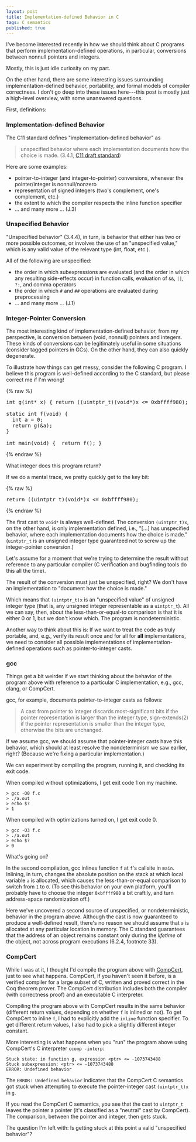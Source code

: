 ```yaml
---
layout: post
title: Implementation-defined Behavior in C
tags: C semantics
published: true
---
```


I've become interested recently in how we should think about C programs that perform implementation-defined operations, in particular, conversions between nonnull pointers and integers. 

Mostly, this is just idle curiosity on my part. 

On the other hand, there are some interesting issues surrounding implementation-defined behavior, portability, and formal models of compiler correctness. I don't go deep into these issues here---this post is mostly just a high-level overview, with some unanswered questions.

First, definitions: 

### Implementation-defined Behavior

The C11 standard defines "implementation-defined behavior" as 
> unspecified behavior where each implementation documents how the choice is made.
> (3.4.1, [C11 draft standard](http://www.open-std.org/jtc1/sc22/wg14/www/docs/n1570.pdf))

Here are some examples:

* pointer-to-integer (and integer-to-pointer) conversions, whenever the pointer/integer is nonnull/nonzero
* representation of signed integers (two's complement, one's complement, etc.)
* the extent to which the compiler respects the inline function specifier
* ... and many more ... (J.3)

### Unspecified Behavior 

"Unspecified behavior" (3.4.4), in turn, is behavior that either has two or more possible outcomes, or involves the use of an "unspecified value," which is any valid value of the relevant type (int, float, etc.). 

All of the following are unspecified:

* the order in which subexpressions are evaluated (and the order in which any resulting side-effects occur) in function calls, evaluation of `&&`, `||`, `?:`, and comma operators
* the order in which `#` and `##` operations are evaluated during preprocessing
* ... and many more ... (J.1)

### Integer-Pointer Conversion

The most interesting kind of implementation-defined behavior, from my perspective, is conversion between (void, nonnull) pointers and integers. These kinds of conversions can be legitimately useful in some situations (consider tagged pointers in GCs). On the other hand, they can also quickly degenerate.

To illustrate how things can get messy, consider the following C program. I believe this program is well-defined according to the C standard, but please correct me if I'm wrong!

{% raw %}
<pre>
int g(int* x) { return ((uintptr_t)(void*)x <= 0xbffff980); }

static int f(void) {
  int a = 0;
  return g(&a);
}

int main(void) {  return f(); }
</pre>
{% endraw %}

What integer does this program return? 

If we do a mental trace, we pretty quickly get to the key bit:

{% raw %}
<pre>
return ((uintptr_t)(void*)x <= 0xbffff980);
</pre>
{% endraw %}

The first cast to `void*` is always well-defined.
The conversion `(uintptr_t)x`, on the other hand, is only implementation defined, i.e., "[...] has unspecified behavior, where each implementation documents how the choice is made." 
(`uintptr_t` is an unsigned integer type guaranteed not to screw up the integer-pointer conversion.)

Let's assume for a moment that we're trying to determine the result without reference to any particular compiler (C verification and bugfinding tools do this all the time).

The result of the conversion must just be unspecified, right? We don't have an implementation to "document how the choice is made."

Which means that `(uintptr_t)x` is an "unspecified value" of unsigned integer type (that is, any unsigned integer representable as a `uintptr_t`). All we can say, then, about the less-than-or-equal-to comparison is that it is either 0 or 1, but we don't know which. The program is nondeterministic.

Another way to think about this is: If we want to treat the code as truly portable, and, e.g., verify its result once and for all for __all__ implementations, we need to consider all possible implementations of implementation-defined operations such as pointer-to-integer casts.

### gcc

Things get a bit weirder if we start thinking about the behavior of the program above with reference to a particular C implementation, e.g., gcc, clang, or CompCert.

gcc, for example, documents pointer-to-integer casts as follows:

> A cast from pointer to integer discards most-significant bits if the pointer representation is larger than the integer type, sign-extends(2) if the pointer representation is smaller than the integer type, otherwise the bits are unchanged. 

If we assume gcc, we should assume that pointer-integer casts have this behavior, which should at least resolve the nondeterminism we saw earlier, right? (Because we're fixing a particular implementation.)

We can experiment by compiling the program, running it, and checking its exit code. 

When compiled without optimizations, I get exit code 1 on my machine.

```  
> gcc -O0 f.c
> ./a.out
> echo $?
> 1
```

When compiled with optimizations turned on, I get exit code 0.

``` 
> gcc -O3 f.c
> ./a.out
> echo $?
> 0
```

What's going on?

In the second compilation, gcc inlines function `f` at `f`'s callsite in `main`. Inlining, in turn, changes the absolute position on the stack at which local variable `a` is allocated, which causes the less-than-or-equal comparison to switch from `1` to `0`. 
(To see this behavior on your own platform, you'll probably have to choose the integer `0xbffff980` a bit craftily, and turn address-space randomization off.)

Here we've uncovered a second source of unspecified, or nondeterministic, behavior in the program above. Although the cast is now guaranteed to produce a well-defined result, there's no reason we should assume that `a` is allocated at any particular location in memory. The C standard guarantees that the address of an object remains constant only during the _lifetime_ of the object, not across program executions (6.2.4, footnote 33).

### CompCert

While I was at it, I thought I'd compile the program above with [CompCert](http://compcert.inria.fr), just to see what happens.
CompCert, if you haven't seen it before, is a verified compiler for a large subset of C, written and proved correct in the Coq theorem prover. The CompCert distribution includes both the compiler (with correctness proof) and an executable C interpreter.

Compiling the program above with CompCert results in the same behavior (different return values, depending on whether `f` is inlined or not). To get CompCert to inline `f`, I had to explicitly add the `inline` function specifier. To get different return values, I also had to pick a slightly different integer constant.

More interesting is what happens when you "run" the program above using CompCert's C interpreter `ccomp -interp`:

```
Stuck state: in function g, expression <ptr> <= -1073743488
Stuck subexpression: <ptr> <= -1073743488
ERROR: Undefined behavior
```

The `ERROR: Undefined behavior` indicates that the CompCert C semantics got stuck when attempting to execute the pointer-integer cast `(uintptr_t)x` in `g`.

If you read the CompCert C semantics, you see that the cast to `uintptr_t` leaves the pointer a pointer (it's classified as a "neutral" cast by CompCert). The comparison, between the pointer and integer, then gets stuck.

The question I'm left with: Is getting stuck at this point a valid "unspecified behavior"?

